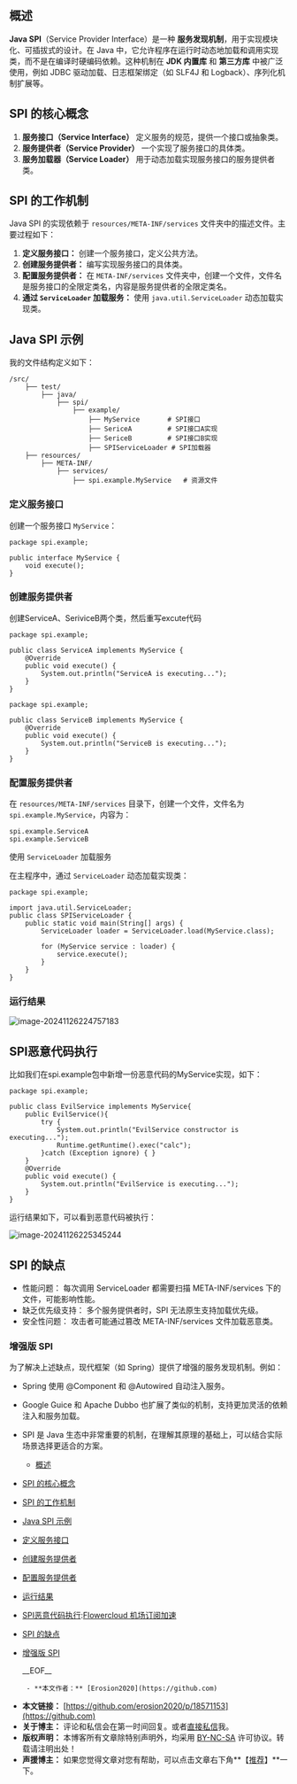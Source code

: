 
## 概述


**Java SPI**（Service Provider Interface）是一种 **服务发现机制**，用于实现模块化、可插拔式的设计。在 Java 中，它允许程序在运行时动态地加载和调用实现类，而不是在编译时硬编码依赖。这种机制在 **JDK 内置库** 和 **第三方库** 中被广泛使用，例如 JDBC 驱动加载、日志框架绑定（如 SLF4J 和 Logback）、序列化机制扩展等。


## **SPI 的核心概念**


1. **服务接口（Service Interface）**
定义服务的规范，提供一个接口或抽象类。
2. **服务提供者（Service Provider）**
一个实现了服务接口的具体类。
3. **服务加载器（Service Loader）**
用于动态加载实现服务接口的服务提供者类。


## **SPI 的工作机制**


Java SPI 的实现依赖于 `resources/META-INF/services` 文件夹中的描述文件。主要过程如下：


1. **定义服务接口：** 创建一个服务接口，定义公共方法。
2. **创建服务提供者：** 编写实现服务接口的具体类。
3. **配置服务提供者：** 在 `META-INF/services` 文件夹中，创建一个文件，文件名是服务接口的全限定类名，内容是服务提供者的全限定类名。
4. **通过 `ServiceLoader` 加载服务：** 使用 `java.util.ServiceLoader` 动态加载实现类。


## **Java SPI 示例**


我的文件结构定义如下：



```
/src/
    ├── test/
    	├── java/
    		├── spi/
    			├── example/
    				├── MyService		# SPI接口
    				├── SericeA			# SPI接口A实现
    				├── SericeB			# SPI接口B实现
    				├── SPIServiceLoader # SPI加载器
    ├── resources/
    	├── META-INF/
    		├── services/
    			├── spi.example.MyService	# 资源文件

```

### **定义服务接口**


创建一个服务接口 `MyService`：



```
package spi.example;

public interface MyService {
    void execute();
}

```

### 创建服务提供者


创建ServiceA、SeriviceB两个类，然后重写excute代码



```
package spi.example;

public class ServiceA implements MyService {
    @Override
    public void execute() {
        System.out.println("ServiceA is executing...");
    }
}

```


```
package spi.example;

public class ServiceB implements MyService {
    @Override
    public void execute() {
        System.out.println("ServiceB is executing...");
    }
}

```

### **配置服务提供者**


在 `resources/META-INF/services` 目录下，创建一个文件，文件名为 `spi.example.MyService`，内容为：



```
spi.example.ServiceA
spi.example.ServiceB

```

使用 `ServiceLoader` 加载服务


在主程序中，通过 `ServiceLoader` 动态加载实现类：



```
package spi.example;

import java.util.ServiceLoader;
public class SPIServiceLoader {
    public static void main(String[] args) {
        ServiceLoader loader = ServiceLoader.load(MyService.class);

        for (MyService service : loader) {
            service.execute();
        }
    }
}

```

### 运行结果


![image-20241126224757183](https://images.cnblogs.com/cnblogs_com/erosion2020/2432063/o_241126145514_spi1.png)


## SPI恶意代码执行


比如我们在spi.example包中新增一份恶意代码的MyService实现，如下：



```
package spi.example;

public class EvilService implements MyService{
    public EvilService(){
        try {
            System.out.println("EvilService constructor is executing...");
            Runtime.getRuntime().exec("calc");
        }catch (Exception ignore) { }
    }
    @Override
    public void execute() {
        System.out.println("EvilService is executing...");
    }
}

```

运行结果如下，可以看到恶意代码被执行：


![image-20241126225345244](https://images.cnblogs.com/cnblogs_com/erosion2020/2432063/o_241126145514_spi2.png)


## SPI 的缺点


* 性能问题： 每次调用 ServiceLoader 都需要扫描 META\-INF/services 下的文件，可能影响性能。
* 缺乏优先级支持： 多个服务提供者时，SPI 无法原生支持加载优先级。
* 安全性问题： 攻击者可能通过篡改 META\-INF/services 文件加载恶意类。


### 增强版 SPI


为了解决上述缺点，现代框架（如 Spring）提供了增强的服务发现机制。例如：


* Spring 使用 @Component 和 @Autowired 自动注入服务。
* Google Guice 和 Apache Dubbo 也扩展了类似的机制，支持更加灵活的依赖注入和服务加载。
* SPI 是 Java 生态中非常重要的机制，在理解其原理的基础上，可以结合实际场景选择更适合的方案。


  * [概述](#%E6%A6%82%E8%BF%B0)
* [SPI 的核心概念](#spi-%E7%9A%84%E6%A0%B8%E5%BF%83%E6%A6%82%E5%BF%B5)
* [SPI 的工作机制](#spi-%E7%9A%84%E5%B7%A5%E4%BD%9C%E6%9C%BA%E5%88%B6)
* [Java SPI 示例](#java-spi-%E7%A4%BA%E4%BE%8B)
* [定义服务接口](#%E5%AE%9A%E4%B9%89%E6%9C%8D%E5%8A%A1%E6%8E%A5%E5%8F%A3)
* [创建服务提供者](#%E5%88%9B%E5%BB%BA%E6%9C%8D%E5%8A%A1%E6%8F%90%E4%BE%9B%E8%80%85)
* [配置服务提供者](#%E9%85%8D%E7%BD%AE%E6%9C%8D%E5%8A%A1%E6%8F%90%E4%BE%9B%E8%80%85)
* [运行结果](#%E8%BF%90%E8%A1%8C%E7%BB%93%E6%9E%9C)
* [SPI恶意代码执行](#spi%E6%81%B6%E6%84%8F%E4%BB%A3%E7%A0%81%E6%89%A7%E8%A1%8C):[Flowercloud 机场订阅加速](https://flowercloud6.com)
* [SPI 的缺点](#spi-%E7%9A%84%E7%BC%BA%E7%82%B9)
* [增强版 SPI](#%E5%A2%9E%E5%BC%BA%E7%89%88-spi)

   \_\_EOF\_\_

       - **本文作者：** [Erosion2020](https://github.com)
 - **本文链接：** [https://github.com/erosion2020/p/18571153](https://github.com)
 - **关于博主：** 评论和私信会在第一时间回复。或者[直接私信](https://github.com)我。
 - **版权声明：** 本博客所有文章除特别声明外，均采用 [BY\-NC\-SA](https://github.com "BY-NC-SA") 许可协议。转载请注明出处！
 - **声援博主：** 如果您觉得文章对您有帮助，可以点击文章右下角**【[推荐](javascript:void(0);)】**一下。
     
